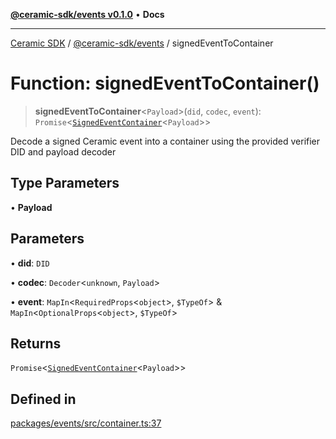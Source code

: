 [**@ceramic-sdk/events v0.1.0**](../README.md) • **Docs**

***

[Ceramic SDK](../../../README.md) / [@ceramic-sdk/events](../README.md) / signedEventToContainer

# Function: signedEventToContainer()

> **signedEventToContainer**\<`Payload`\>(`did`, `codec`, `event`): `Promise`\<[`SignedEventContainer`](../type-aliases/SignedEventContainer.md)\<`Payload`\>\>

Decode a signed Ceramic event into a container using the provided verifier DID and payload decoder

## Type Parameters

• **Payload**

## Parameters

• **did**: `DID`

• **codec**: `Decoder`\<`unknown`, `Payload`\>

• **event**: `MapIn`\<`RequiredProps`\<`object`\>, `$TypeOf`\> & `MapIn`\<`OptionalProps`\<`object`\>, `$TypeOf`\>

## Returns

`Promise`\<[`SignedEventContainer`](../type-aliases/SignedEventContainer.md)\<`Payload`\>\>

## Defined in

[packages/events/src/container.ts:37](https://github.com/ceramicstudio/ceramic-sdk/blob/945faad9ebf96fe9133cf555c12887003aaa32e5/packages/events/src/container.ts#L37)
